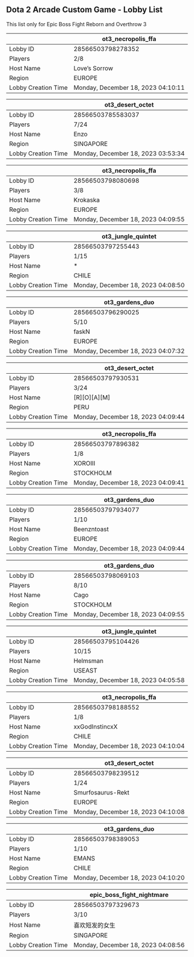 ## Dota 2 Arcade Custom Game - Lobby List

This list only for Epic Boss Fight Reborn and Overthrow 3

|  | ot3_necropolis_ffa |
| ------ | ------ |
| Lobby ID | 28566503798278352 |
| Players | 2/8 |
| Host Name | Love’s Sorrow |
| Region | EUROPE |
| Lobby Creation Time | Monday, December 18, 2023 04:10:11 |


|  | ot3_desert_octet |
| ------ | ------ |
| Lobby ID | 28566503785583037 |
| Players | 7/24 |
| Host Name | Enzo |
| Region | SINGAPORE |
| Lobby Creation Time | Monday, December 18, 2023 03:53:34 |


|  | ot3_necropolis_ffa |
| ------ | ------ |
| Lobby ID | 28566503798080698 |
| Players | 3/8 |
| Host Name | Krokaska |
| Region | EUROPE |
| Lobby Creation Time | Monday, December 18, 2023 04:09:55 |


|  | ot3_jungle_quintet |
| ------ | ------ |
| Lobby ID | 28566503797255443 |
| Players | 1/15 |
| Host Name | * |
| Region | CHILE |
| Lobby Creation Time | Monday, December 18, 2023 04:08:50 |


|  | ot3_gardens_duo |
| ------ | ------ |
| Lobby ID | 28566503796290025 |
| Players | 5/10 |
| Host Name | faskN |
| Region | EUROPE |
| Lobby Creation Time | Monday, December 18, 2023 04:07:32 |


|  | ot3_desert_octet |
| ------ | ------ |
| Lobby ID | 28566503797930531 |
| Players | 3/24 |
| Host Name | [R][O][A][M] |
| Region | PERU |
| Lobby Creation Time | Monday, December 18, 2023 04:09:44 |


|  | ot3_necropolis_ffa |
| ------ | ------ |
| Lobby ID | 28566503797896382 |
| Players | 1/8 |
| Host Name | XOROIII |
| Region | STOCKHOLM |
| Lobby Creation Time | Monday, December 18, 2023 04:09:41 |


|  | ot3_gardens_duo |
| ------ | ------ |
| Lobby ID | 28566503797934077 |
| Players | 1/10 |
| Host Name | Beenzntoast |
| Region | EUROPE |
| Lobby Creation Time | Monday, December 18, 2023 04:09:44 |


|  | ot3_gardens_duo |
| ------ | ------ |
| Lobby ID | 28566503798069103 |
| Players | 8/10 |
| Host Name | Cago |
| Region | STOCKHOLM |
| Lobby Creation Time | Monday, December 18, 2023 04:09:55 |


|  | ot3_jungle_quintet |
| ------ | ------ |
| Lobby ID | 28566503795104426 |
| Players | 10/15 |
| Host Name | Helmsman |
| Region | USEAST |
| Lobby Creation Time | Monday, December 18, 2023 04:05:58 |


|  | ot3_necropolis_ffa |
| ------ | ------ |
| Lobby ID | 28566503798188552 |
| Players | 1/8 |
| Host Name | xxGodInstincxX |
| Region | CHILE |
| Lobby Creation Time | Monday, December 18, 2023 04:10:04 |


|  | ot3_desert_octet |
| ------ | ------ |
| Lobby ID | 28566503798239512 |
| Players | 1/24 |
| Host Name | Smurfosaurus-Rekt |
| Region | EUROPE |
| Lobby Creation Time | Monday, December 18, 2023 04:10:08 |


|  | ot3_gardens_duo |
| ------ | ------ |
| Lobby ID | 28566503798389053 |
| Players | 1/10 |
| Host Name | EMANS |
| Region | CHILE |
| Lobby Creation Time | Monday, December 18, 2023 04:10:20 |


|  | epic_boss_fight_nightmare |
| ------ | ------ |
| Lobby ID | 28566503797329673 |
| Players | 3/10 |
| Host Name | 喜欢短发的女生 |
| Region | SINGAPORE |
| Lobby Creation Time | Monday, December 18, 2023 04:08:56 |


